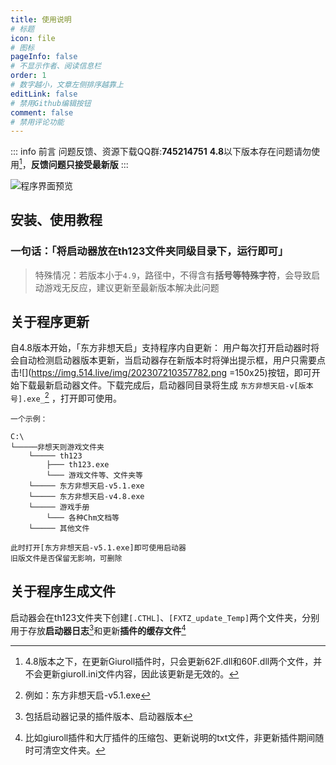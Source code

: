 ```yaml
---
title: 使用说明
# 标题
icon: file
# 图标
pageInfo: false
# 不显示作者、阅读信息栏
order: 1
# 数字越小，文章左侧排序越靠上
editLink: false
# 禁用Github编辑按钮
comment: false
# 禁用评论功能
---
```


::: info 前言
问题反馈、资源下载QQ群:**745214751**
**4.8**以下版本存在问题请勿使用[^first]，**反馈问题只接受最新版**
:::

![程序界面预览](https://img.514.live/img/202307210416843.png)

## 安装、使用教程
### **一句话：「将启动器放在th123文件夹同级目录下，运行即可」**

> 特殊情况：若版本小于```4.9```，路径中，不得含有**括号等特殊字符**，会导致启动游戏无反应，建议更新至最新版本解决此问题

## 关于程序更新
自4.8版本开始，「东方非想天启」支持程序内自更新：
用户每次打开启动器时将会自动检测启动器版本更新，当启动器存在新版本时将弹出提示框，用户只需要点击![](https://img.514.live/img/202307210357782.png =150x25)按钮，即可开始下载最新启动器文件。下载完成后，启动器同目录将生成 ```东方非想天启-v[版本号].exe_```[^second] ，打开即可使用。

```
一个示例：

C:\
└─────非想天则游戏文件夹
    └───── th123
        ├─── th123.exe
        └─── 游戏文件等、文件夹等
    └───── 东方非想天启-v5.1.exe
    └───── 东方非想天启-v4.8.exe
    └───── 游戏手册
        └─── 各种Chm文档等
    └───── 其他文件

此时打开[东方非想天启-v5.1.exe]即可使用启动器
旧版文件是否保留无影响，可删除
```


## 关于程序生成文件
启动器会在th123文件夹下创建```[.CTHL]```、```[FXTZ_update_Temp]```两个文件夹，分别用于存放**启动器日志**[^third]和更新**插件的缓存文件**[^forth]



[^first]: 4.8版本之下，在更新Giuroll插件时，只会更新62F.dll和60F.dll两个文件，并不会更新giuroll.ini文件内容，因此该更新是无效的。
[^second]: 例如：东方非想天启-v5.1.exe
[^third]: 包括启动器记录的插件版本、启动器版本
[^forth]: 比如giuroll插件和大厅插件的压缩包、更新说明的txt文件，非更新插件期间随时可清空文件夹。